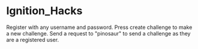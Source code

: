 # Ignition_Hacks
Register with any username and password.
Press create challenge to make a new challenge. 
Send a request to "pinosaur" to send a challenge as they are a registered user.
